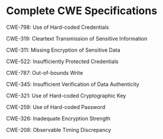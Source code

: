 

# Complete CWE Specifications

CWE-798: Use of Hard-coded Credentials

CWE-319: Cleartext Transmission of Sensitive Information

CWE-311: Missing Encryption of Sensitive Data

CWE-522: Insufficiently Protected Credentials

CWE-787: Out-of-bounds Write

CWE-345: Insufficient Verification of Data Authenticity

CWE-321: Use of Hard-coded Cryptographic Key

CWE-259: Use of Hard-coded Password

CWE-326: Inadequate Encryption Strength

CWE-208: Observable Timing Discrepancy